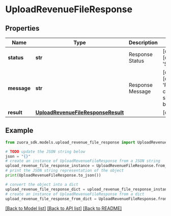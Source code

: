 # UploadRevenueFileResponse


## Properties

Name | Type | Description | Notes
------------ | ------------- | ------------- | -------------
**status** | **str** | Response Status | [optional] [default to 'Success']
**message** | **str** | Response Message | [optional] [default to 'File consumed successfully by Revpro']
**result** | [**UploadRevenueFileResponseResult**](UploadRevenueFileResponseResult.md) |  | [optional] 

## Example

```python
from zuora_sdk.models.upload_revenue_file_response import UploadRevenueFileResponse

# TODO update the JSON string below
json = "{}"
# create an instance of UploadRevenueFileResponse from a JSON string
upload_revenue_file_response_instance = UploadRevenueFileResponse.from_json(json)
# print the JSON string representation of the object
print(UploadRevenueFileResponse.to_json())

# convert the object into a dict
upload_revenue_file_response_dict = upload_revenue_file_response_instance.to_dict()
# create an instance of UploadRevenueFileResponse from a dict
upload_revenue_file_response_from_dict = UploadRevenueFileResponse.from_dict(upload_revenue_file_response_dict)
```
[[Back to Model list]](../README.md#documentation-for-models) [[Back to API list]](../README.md#documentation-for-api-endpoints) [[Back to README]](../README.md)


